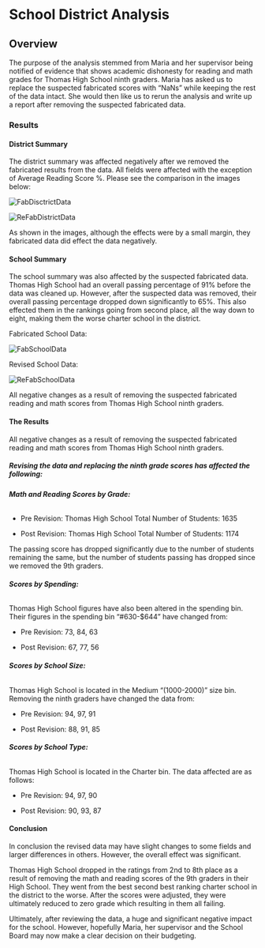 # **School District Analysis**

## **Overview**

The purpose of the analysis stemmed from Maria and her supervisor being notified of evidence that shows academic dishonesty for reading and math grades for Thomas High School ninth graders. Maria has asked us to replace the suspected fabricated scores with “NaNs” while keeping the rest of the data intact. She would then like us to rerun the analysis and write up a report after removing the suspected fabricated data. 

### **Results**

#### **District Summary**

The district summary was affected negatively after we removed the fabricated results from the data. All fields were affected with the exception of Average Reading Score %. Please see the comparison in the images below:

![FabDisctrictData](https://github.com/rainmannyc/School_District_Analysis/blob/a94f1627a189db5f699cc3dc75cd8e9e8c4cb316/fabdistrictdata.png)

![ReFabDistrictData](https://github.com/rainmannyc/School_District_Analysis/blob/a94f1627a189db5f699cc3dc75cd8e9e8c4cb316/refabdistrictdata.png)

As shown in the images, although the effects were by a small margin, they fabricated data did effect the data negatively. 

#### **School Summary**

The school summary was also affected by the suspected fabricated data. Thomas High School had an overall passing percentage of 91% before the data was cleaned up. However, after the suspected data was removed, their overall passing percentage dropped down significantly to 65%. This also effected them in the rankings going from second place, all the way down to eight, making them the worse charter school in the district. 

Fabricated School Data:

![FabSchoolData](https://github.com/rainmannyc/School_District_Analysis/blob/a94f1627a189db5f699cc3dc75cd8e9e8c4cb316/fabschooldata.png)


Revised School Data:

![ReFabSchoolData](https://github.com/rainmannyc/School_District_Analysis/blob/a94f1627a189db5f699cc3dc75cd8e9e8c4cb316/refabschooldata.png)

All negative changes as a  result of removing the suspected fabricated reading and math scores from Thomas High School ninth graders. 


#### **The Results**

All negative changes as a  result of removing the suspected fabricated reading and math scores from Thomas High School ninth graders. 

##### **Revising the data and replacing the ninth grade scores has affected the following:**

###### **Math and Reading Scores by Grade:**

* Pre Revision: Thomas High School Total Number of Students:  1635

* Post Revision: Thomas High School Total Number of Students: 1174

The passing score has dropped significantly due to the number of students remaining the same, but the number of students passing has dropped since we removed the 9th graders.

###### **Scores by Spending:**

Thomas High School figures have also been altered in the spending bin. Their figures in the spending bin “#630-$644” have changed from:

* Pre Revision: 73, 84, 63

* Post Revision: 67, 77, 56
 
###### **Scores by School Size:**

Thomas High School is located in the Medium “(1000-2000)” size bin. Removing the ninth graders have changed the data from:

* Pre Revision: 94, 97, 91

* Post Revision: 88, 91, 85

###### **Scores by School Type:** 

Thomas High School is located in the Charter bin. The data affected are as follows:

* Pre Revision: 94, 97, 90

* Post Revision: 90, 93, 87

#### **Conclusion**

In conclusion the revised data may have slight changes to some fields and larger differences in others. However, the overall effect was significant.

Thomas High School dropped in the ratings from 2nd to 8th place as a result of removing the math and reading scores of the 9th graders in their High School. They went from the best second best ranking charter school in the district to the worse. After the scores were adjusted, they were ultimately reduced to zero grade which resulting in them all failing.

Ultimately, after reviewing the data, a huge and significant negative impact for the school. However, hopefully Maria, her supervisor and the School Board may now make a clear decision on their budgeting. 

